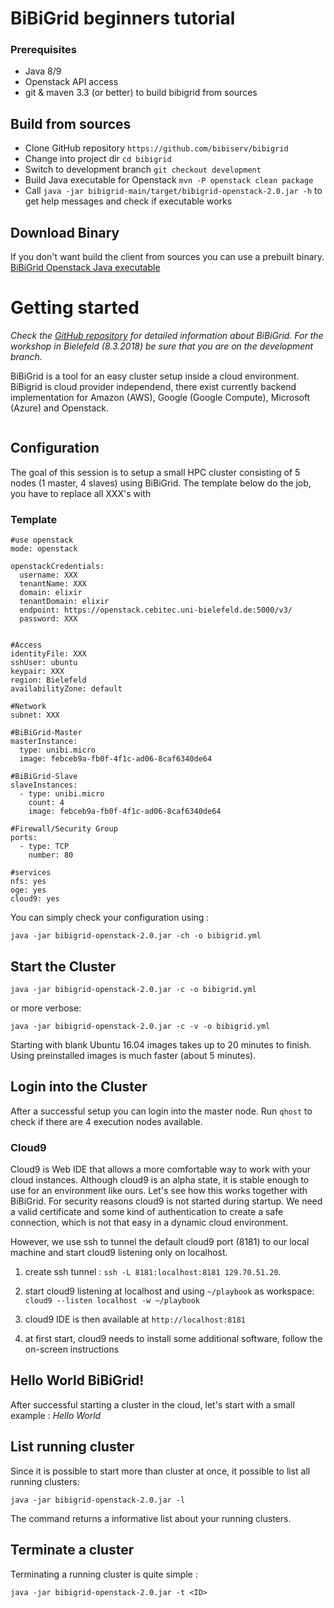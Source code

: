 #  BiBiGrid beginners tutorial 

### Prerequisites

- Java 8/9
- Openstack API access
- git & maven 3.3 (or better) to build bibigrid from sources

## Build from sources

- Clone GitHub repository `https://github.com/bibiserv/bibigrid`
- Change into project dir `cd bibigrid`
- Switch to development branch `git checkout development`
- Build Java executable for Openstack `mvn -P openstack clean package`
- Call `java -jar bibigrid-main/target/bibigrid-openstack-2.0.jar -h` to get help messages and check if executable works


## Download Binary

If you don't want build the client from sources you can use a prebuilt binary. 
[BiBiGrid Openstack Java executable](http://bibiserv.cebitec.uni-bielefeld.de/resources/bibigrid/bibigrid-openstack-2.0.jar)



# Getting started

*Check the [GitHub repository](https://github.com/BiBiServ/bibigrid/tree/development) for detailed information about BiBiGrid. For the workshop in Bielefeld (8.3.2018) be sure that you are on the development branch.*

BiBiGrid is a tool for an easy cluster setup inside a cloud environment. BiBigrid is cloud provider independend, there exist currently backend implementation for Amazon (AWS), Google (Google Compute), Microsoft (Azure) and Openstack.

<image>



## Configuration

The goal of this session is to setup a small HPC cluster consisting of 5 nodes  (1 master, 4 slaves)  using BiBiGrid. The template below do the job, you have to replace all XXX's with

### Template

```
#use openstack
mode: openstack

openstackCredentials:
  username: XXX
  tenantName: XXX
  domain: elixir
  tenantDomain: elixir
  endpoint: https://openstack.cebitec.uni-bielefeld.de:5000/v3/
  password: XXX


#Access
identityFile: XXX
sshUser: ubuntu
keypair: XXX
region: Bielefeld
availabilityZone: default

#Network
subnet: XXX

#BiBiGrid-Master
masterInstance:
  type: unibi.micro
  image: febceb9a-fb0f-4f1c-ad06-8caf6340de64

#BiBiGrid-Slave
slaveInstances:
  - type: unibi.micro
    count: 4
    image: febceb9a-fb0f-4f1c-ad06-8caf6340de64

#Firewall/Security Group
ports:
  - type: TCP
    number: 80

#services
nfs: yes
oge: yes
cloud9: yes

```

You can simply check your configuration using :

`java -jar bibigrid-openstack-2.0.jar -ch -o bibigrid.yml`

## Start the Cluster

`java -jar bibigrid-openstack-2.0.jar -c -o bibigrid.yml`

or more verbose:

`java -jar bibigrid-openstack-2.0.jar -c -v -o bibigrid.yml`

Starting with blank Ubuntu 16.04 images takes up to 20 minutes to finish.
Using preinstalled images is much faster (about 5 minutes).



## Login into the Cluster

After a successful setup you can login into the master node. Run `qhost` 
to check if there are 4 execution nodes available.


### Cloud9

Cloud9 is Web IDE that allows a more comfortable way to work with your cloud instances. Although cloud9 is an alpha state, it is stable enough to use for an environment like ours. Let's see how this works together with BiBiGrid. 
For security reasons cloud9 is not started during startup. We need a valid certificate and some kind of authentication to create a safe connection, which is not that easy in a dynamic cloud environment. 

However, we use ssh to tunnel the default cloud9 port (8181)  to our local machine and start cloud9 listening only on localhost.


1. create ssh tunnel : `ssh -L 8181:localhost:8181 129.70.51.20`.

2. start cloud9 listening at localhost and using `~/playbook` as workspace: `cloud9 --listen localhost -w ~/playbook`

3. cloud9 IDE is then available at `http://localhost:8181`

4. at first start, cloud9 needs to install some additional software, follow the on-screen instructions



## Hello World BiBiGrid!

After successful starting a cluster in the cloud, let's start with a small example : *Hello World*





## List running cluster

Since it is possible to start more than cluster at once, it possible to list all running clusters: 

`java -jar bibigrid-openstack-2.0.jar -l`

The command returns a informative list about your running clusters.


## Terminate a cluster

Terminating a running cluster is quite simple :

`java -jar bibigrid-openstack-2.0.jar -t <ID>`


